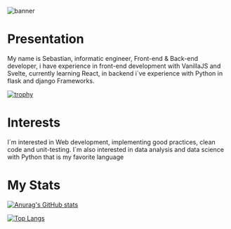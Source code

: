 ![banner](https://user-images.githubusercontent.com/62715839/219877541-095da5b2-d66a-4b35-af3f-d4b5068e176f.png)

<!--
**SebasGA19/SebasGA19** is a ✨ _special_ ✨ repository because its `README.md` (this file) appears on your GitHub profile.

Here are some ideas to get you started:

- 🔭 I’m currently working on ...
- 🌱 I’m currently learning ...
- 👯 I’m looking to collaborate on ...
- 🤔 I’m looking for help with ...
- 💬 Ask me about ...
- 📫 How to reach me: ...
- 😄 Pronouns: ...
- ⚡ Fun fact: ...
-->
# Presentation
My name is Sebastian, informatic engineer, Front-end & Back-end developer, i have experience in front-end development with VanillaJS and Svelte, currently learning React, in backend i´ve experience with Python in flask and django Frameworks.

[![trophy](https://github-profile-trophy.vercel.app/?username=SebasGA19&theme=onedark)](https://github.com/ryo-ma/github-profile-trophy)

# Interests
I´m interested in Web development, implementing good practices, clean code and unit-testing.
I´m also interested in data analysis and data science with Python that is my favorite language



# My Stats
[![Anurag's GitHub stats](https://github-readme-stats.vercel.app/api?username=SebasGA19)](https://github.com/anuraghazra/github-readme-stats)

[![Top Langs](https://github-readme-stats.vercel.app/api/top-langs/?username=SebasGA19&layout=compact)](https://github.com/anuraghazra/github-readme-stats)

